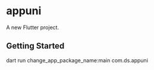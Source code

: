 # appuni

A new Flutter project.

## Getting Started

dart run change_app_package_name:main com.ds.appuni

